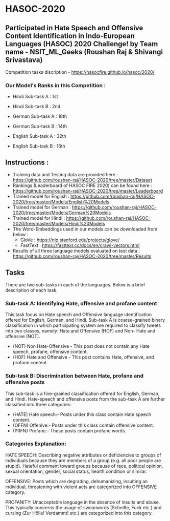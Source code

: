 # HASOC-2020

## Participated in Hate Speech and Offensive Content Identification in Indo-European Languages (HASOC) 2020 Challenge! by Team name - NSIT_ML_Geeks (Roushan Raj & Shivangi Srivastava)

Competition tasks discription - https://hasocfire.github.io/hasoc/2020/

### Our Model's Ranks in this Competition :  
    
  - Hindi Sub-task A : 1st
  - Hindi Sub-task B : 2nd
  
  - German Sub-task A : 18th
  - German Sub-task B : 14th
  
  - English Sub-task A : 32th
  - English Sub-task B : 16th
  
## Instructions : 
- Training data and Testing data are provided here : https://github.com/roushan-raj/HASOC-2020/tree/master/Dataset
- Rankings (Leaderboard of HASOC FIRE 2020) can be found here : https://github.com/roushan-raj/HASOC-2020/tree/master/Leaderboard
- Trained model for English : https://github.com/roushan-raj/HASOC-2020/tree/master/Models/English%20Models
- Trained model for German : https://github.com/roushan-raj/HASOC-2020/tree/master/Models/German%20Models
- Trained model for Hindi : https://github.com/roushan-raj/HASOC-2020/tree/master/Models/Hindi%20Models
- The Word-Embeddings used in our models can be downloaded from below :
    - GloVe : https://nlp.stanford.edu/projects/glove/
    - FastText : https://fasttext.cc/docs/en/crawl-vectors.html
- Results of all three language models evaluated on test data : https://github.com/roushan-raj/HASOC-2020/tree/master/Results

## Tasks
There are two sub-tasks in each of the languages. Below is a brief description of each task.

### Sub-task A: Identifying Hate, offensive and profane content

This task focus on Hate speech and Offensive language identification offered for English, German, and Hindi. Sub-task A is coarse-grained binary classification in which participating system are required to classify tweets into two classes, namely: Hate and Offensive (HOF) and Non- Hate and offensive (NOT).

- (NOT) Non Hate-Offensive - This post does not contain any Hate speech, profane, offensive content.
- (HOF) Hate and Offensive - This post contains Hate, offensive, and profane content.

### Sub-task B: Discrimination between Hate, profane and offensive posts

This sub-task is a fine-grained classification offered for English, German, and Hindi. Hate-speech and offensive posts from the sub-task A are further classified into three categories:

- (HATE) Hate speech:- Posts under this class contain Hate speech content.
- (OFFN) Offenive:- Posts under this class contain offensive content.
- (PRFN) Profane:- These posts contain profane words.

### Categories Explanation:

HATE SPEECH: Describing negative attributes or deficiencies to groups of individuals because they are members of a group (e.g. all poor people are stupid). Hateful comment toward groups because of race, political opinion, sexual orientation, gender, social status, health condition or similar.

OFFENSIVE: Posts which are degrading, dehumanizing, insulting an individual, threatening with violent acts are categorized into OFFENSIVE category.

PROFANITY: Unacceptable language in the absence of insults and abuse. This typically concerns the usage of swearwords (Scheiße, Fuck etc.) and cursing (Zur Hölle! Verdammt! etc.) are categorized into this category.
